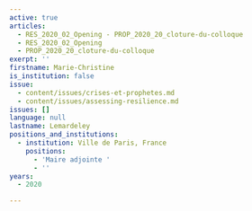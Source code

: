 ```yaml
---
active: true
articles:
  - RES_2020_02_Opening - PROP_2020_20_cloture-du-colloque
  - RES_2020_02_Opening
  - PROP_2020_20_cloture-du-colloque
exerpt: ''
firstname: Marie-Christine
is_institution: false
issue:
  - content/issues/crises-et-prophetes.md
  - content/issues/assessing-resilience.md
issues: []
language: null
lastname: Lemardeley
positions_and_institutions:
  - institution: Ville de Paris, France
    positions:
      - 'Maire adjointe '
      - ''
years:
  - 2020

---
```

